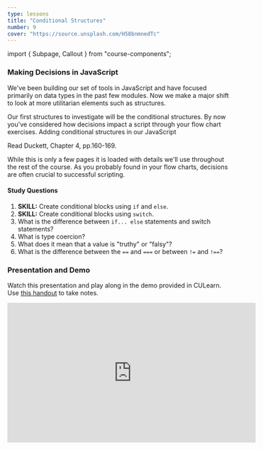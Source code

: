 ```yaml
---
type: lessons
title: "Conditional Structures"
number: 9
cover: "https://source.unsplash.com/H58bnmnedTc"
---
```

import { Subpage, Callout } from "course-components";

<Subpage slug="decisions">

### Making Decisions in JavaScript

We've been building our set of tools in JavaScript and have focused primarily on data types in the past few modules. Now we make a major shift to look at more utilitarian elements such as structures.

Our first structures to investigate will be the conditional structures. By now you've considered how decisions impact a script through your flow chart exercises. Adding conditional structures in our JavaScript

<Callout lead={true} color="secondary">

Read Duckett, Chapter 4, pp.160-169.

</Callout>

While this is only a few pages it is loaded with details we'll use throughout the rest of the course. As you probably found in your flow charts, decisions are often crucial to successful scripting.

#### Study Questions

1. **SKILL:** Create conditional blocks using `if` and `else`.
2. **SKILL:** Create conditional blocks using `switch`.
3. What is the difference between `if... else` statements and switch statements?
4. What is type coercion?
5. What does it mean that a value is "truthy" or "falsy"?
6. What is the difference between the `==` and `===` or between `!=` and `!==`?

</Subpage>
<Subpage slug="presentation-and-demo">

### Presentation and Demo

Watch this presentation and play along in the demo provided in CULearn. Use [this handout](/docs/vcd-3650-lesson-9.pdf) to take notes.

<iframe width="560" height="315" src="https://www.youtube.com/embed/PhdhnSclFM8" frameborder="0" allowfullscreen></iframe>

</Subpage>
